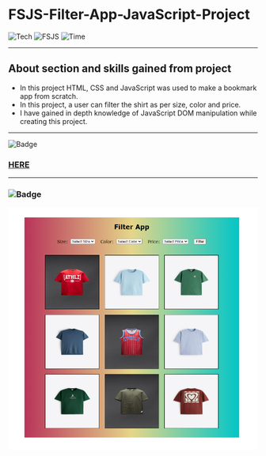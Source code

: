 # FSJS-Filter-App-JavaScript-Project

![Tech](https://img.shields.io/badge/Project-JavaScript-blue)
![FSJS](https://img.shields.io/badge/FSJS%20Bootcamp-Hitesh%20Choudhary-orange)
![Time](https://img.shields.io/badge/TIME%20TAKEN-1%20Hr-red)

***

## About section and skills gained from project
- In this project HTML, CSS and JavaScript was used to make a bookmark app from scratch.
- In this project, a user can filter the shirt as per size, color and price.
- I have gained in depth knowledge of JavaScript DOM manipulation while creating this project.

***

![Badge](https://img.shields.io/badge/PROJECT%20LINK-BELOW-lightgrey) 
### [HERE](https://fsjs-filter-app-js-project.netlify.app/)

***

### ![Badge](https://img.shields.io/badge/FINAL-OUTPUT-yellow)

![image](/final%20output.png)